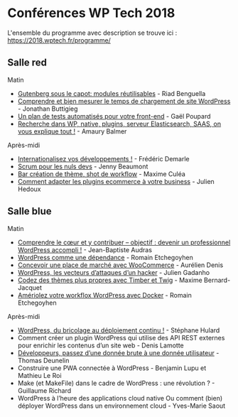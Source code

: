 # Conférences WP Tech 2018
L'ensemble du programme avec description se trouve ici : https://2018.wptech.fr/programme/

## Salle red
Matin
* [Gutenberg sous le capot: modules réutilisables](https://www.slideshare.net/riadbenguella/gutenberg-sous-le-capot-modules-rutilisables) - Riad Benguella
* [Comprendre et bien mesurer le temps de chargement de site WordPress](http://slides.com/jonathanbuttigieg/comprendre-et-bien-mesurer-le-temps-de-chargement-de-son-site-wordpress) - Jonathan Buttigieg
* [Un plan de tests automatisés pour votre front-end](https://github.com/ffoodd/Talks/tree/master/wp-tech.2018) - Gaël Poupard
* [Recherche dans WP, native, plugins, serveur Elasticsearch, SAAS, on vous explique tout !](https://speakerdeck.com/herewithme/recherche-dans-wp-native-plugins-serveur-elasticsearch-saas-on-vous-explique-tout) - Amaury Balmer

Après-midi
* [Internationalisez vos développements !](https://www.slideshare.net/FrdricDemarle/internationalisez-vos-dveloppements-wp-tech-2018) - Frédéric Demarle
* [Scrum pour les nuls devs](https://www.slideshare.net/jennybeaumont/scrum-pour-les-nuls-devs) - Jenny Beaumont
* [Bar création de thème, shot de workflow](http://slides.com/maximeculea/wp-tech-2018-shot-de-workflow) - Maxime Culéa
* [Comment adapter les plugins ecommerce à votre business](https://fr.slideshare.net/julienHEDOUX/comment-adapter-les-plugins-ecommerce-votre-business-wptech-2018-95366571) -  Julien Hedoux

## Salle blue
Matin

* [Comprendre le cœur et y contribuer – objectif : devenir un professionnel WordPress accompli !](https://speakerdeck.com/audrasjb/comprendre-le-coeur-wordpress-et-y-contribuer-objectif-devenir-un-professionnel-wordpress-accompli) - Jean-Baptiste Audras
* [WordPress comme une dépendance](https://docs.google.com/presentation/d/1x4IG4VZDbc8A1B1kKqX8wiWiSb11R1jESr0PqXZB2us/edit) - Romain Etchegoyhen
* [Concevoir une place de marché avec WooCommerce](https://wpchannel.com/woocommerce/tutoriels-woocommerce/concevoir-marketplace-woocommerce/) - Aurélien Denis
* [WordPress, les vecteurs d’attaques d’un hacker](https://www.slideshare.net/JulienGadanho1/wordpress-les-vecteurs-dattaques-dun-hacker-wptech-2018) - Julien Gadanho
* [Codez des thèmes plus propres avec Timber et Twig](https://docs.google.com/presentation/d/14Yy7DhuvNkfonlfI3W-52JuWU6yzF78NebXfB-W3Dhs/edit) - Maxime Bernard-Jacquet
* [Amériolez votre workflox WordPress avec Docker](https://docs.google.com/presentation/d/1a11qkmmL964Zo9F4CKvIDp47LL7AlEYHzT5wArlpM2w/edit#slide=id.g3919ec3e9e_0_0) - Romain Etchegoyhen

Après-midi
* [WordPress, du bricolage au déploiement continu !](https://speakerdeck.com/shulard/wordpress-du-bricolage-au-deploiement-continue) - Stéphane Hulard
* Comment créer un plugin WordPress qui utilise des API REST externes pour enrichir les contenus d’un site web - Denis Lamotte
* [Développeurs, passez d’une donnée brute à une donnée utilisateur](https://www.slideshare.net/ThomasDENEULIN/passez-dune-donne-brute-une-donne-utilisateur) - Thomas Deunelin
* Construire une PWA connectée à WordPress - Benjamin Lupu et Mathieu Le Roi
* Make (et MakeFile) dans le cadre de WordPress : une révolution ? - Guillaume Richard
* WordPress à l’heure des applications cloud native Ou comment (bien) déployer WordPress dans un environnement cloud - Yves-Marie Saout